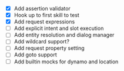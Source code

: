 - [X] Add assertion validator
- [X] Hook up to first skill to test
- [X] Add request expressions
- [ ] Add explicit intent and slot execution
- [ ] Add entity resolution and dialog manager
- [ ] Add wildcard support?
- [ ] Add request property setting
- [ ] Add goto support
- [ ] Add builtin mocks for dynamo and location